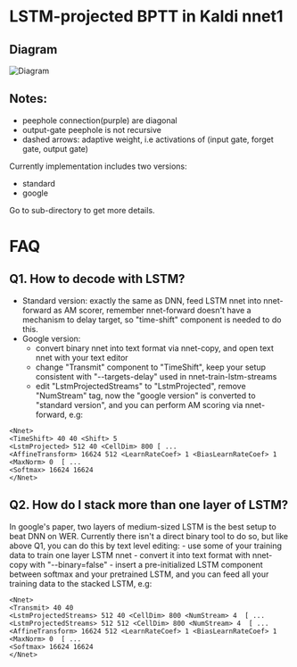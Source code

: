 # LSTM-projected BPTT in Kaldi nnet1
## Diagram
![Diagram](https://raw.githubusercontent.com/dophist/kaldi-lstm/master/misc/LSTM_DIAG_EQUATION.jpg)

## Notes:  
* peephole connection(purple) are diagonal
* output-gate peephole is not recursive
* dashed arrows: adaptive weight, i.e activations of (input gate, forget gate, output gate)

Currently implementation includes two versions:
* standard
* google

Go to sub-directory to get more details.

# FAQ
## Q1. How to decode with LSTM?
* Standard version: exactly the same as DNN, feed LSTM nnet into nnet-forward as AM scorer, remember nnet-forward doesn't have a mechanism to delay target, so "time-shift" component is needed to do this.
* Google version: 
	- convert binary nnet into text format via nnet-copy, and open text nnet with your text editor
	- change "Transmit" component to "TimeShift", keep your <Shift> setup consistent with "--targets-delay" used in nnet-train-lstm-streams
	- edit "LstmProjectedStreams" to "LstmProjected", remove "NumStream" tag, now the "google version" is converted to "standard version", and you can perform AM scoring via nnet-forward, e.g:
```
<Nnet>
<TimeShift> 40 40 <Shift> 5
<LstmProjected> 512 40 <CellDim> 800 [ ...
<AffineTransform> 16624 512 <LearnRateCoef> 1 <BiasLearnRateCoef> 1 <MaxNorm> 0  [ ...
<Softmax> 16624 16624
</Nnet>
```

## Q2. How do I stack more than one layer of LSTM?
In google's paper, two layers of medium-sized LSTM is the best setup to beat DNN on WER. Currently there isn't a direct binary tool to do so, but like above Q1, you can do this by text level editing:
	- use some of your training data to train one layer LSTM nnet
	- convert it into text format with nnet-copy with "--binary=false"
	- insert a pre-initialized LSTM component between softmax and your pretrained LSTM, and you can feed all your training data to the stacked LSTM, e.g:
```
<Nnet>
<Transmit> 40 40
<LstmProjectedStreams> 512 40 <CellDim> 800 <NumStream> 4  [ ...
<LstmProjectedStreams> 512 512 <CellDim> 800 <NumStream> 4  [ ...
<AffineTransform> 16624 512 <LearnRateCoef> 1 <BiasLearnRateCoef> 1 <MaxNorm> 0  [ ...
<Softmax> 16624 16624
</Nnet>
```
